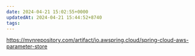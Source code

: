 ```yaml
---
date: 2024-04-21 15:02:55+0000
updatedAt: 2024-04-21 15:44:52+8740
tags: 
---
```

https://mvnrepository.com/artifact/io.awspring.cloud/spring-cloud-aws-parameter-store